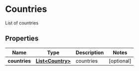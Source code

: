 

# Countries

List of countries

## Properties

Name | Type | Description | Notes
------------ | ------------- | ------------- | -------------
**countries** | [**List&lt;Country&gt;**](Country.md) | countries |  [optional]



